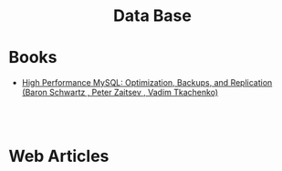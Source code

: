 <h1 align="center">
Data Base
</h1>

# Books

* [High Performance MySQL: Optimization, Backups, and Replication (Baron Schwartz , Peter Zaitsev , Vadim Tkachenko)](high-performance-mysql-optimization.md)



<br><br>

# Web Articles 


<br>